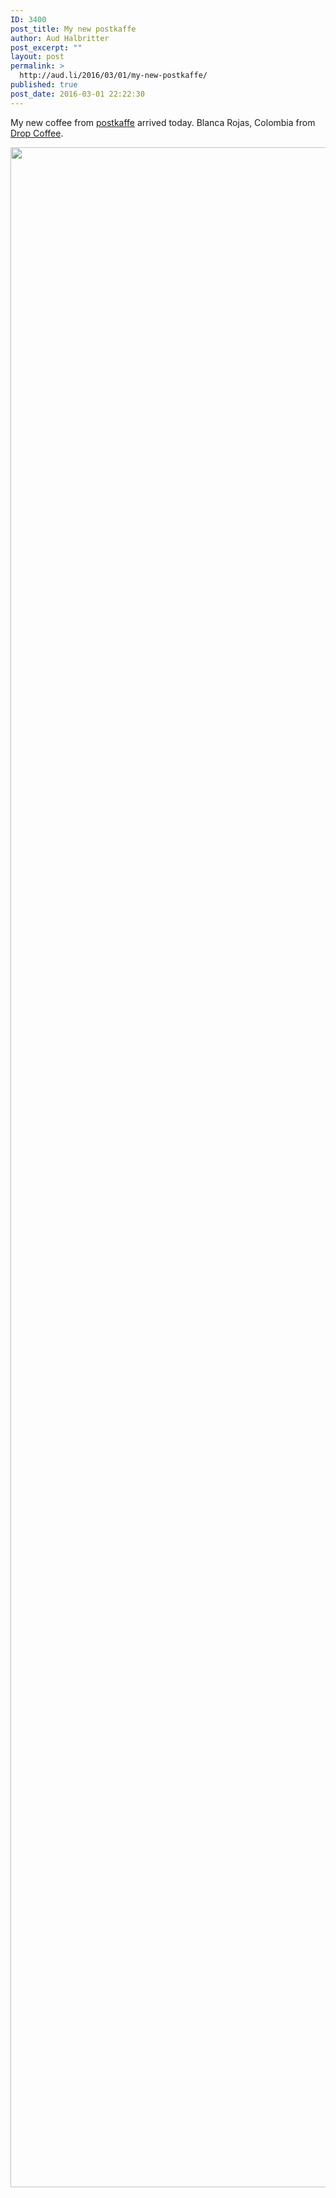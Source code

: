 ```yaml
---
ID: 3400
post_title: My new postkaffe
author: Aud Halbritter
post_excerpt: ""
layout: post
permalink: >
  http://aud.li/2016/03/01/my-new-postkaffe/
published: true
post_date: 2016-03-01 22:22:30
---
```

My new coffee from <a href="http://www.postkaffe.no/">postkaffe</a> arrived today. Blanca Rojas, Colombia from <a href="http://www.dropcoffee.com/">Drop Coffee</a>.

<a href="http://aud.li/wp-content/uploads/2016/03/img_1309.jpg"><img class="alignnone" src="http://aud.li/wp-content/uploads/2016/03/img_1309.jpg" alt="" width="2448" height="3264" /></a>